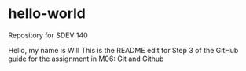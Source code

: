 # hello-world
Repository for SDEV 140

Hello, my name is Will
This is the README edit for Step 3 of the GitHub guide for the assignment in M06: Git and Github
